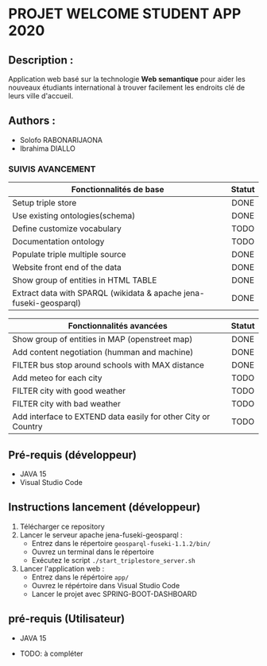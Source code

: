 # PROJET WELCOME STUDENT APP 2020
## Description :
Application web basé sur la technologie __Web semantique__ pour aider les nouveaux étudiants international à trouver facilement les endroits clé de leurs ville d'accueil. 
## Authors :
 - Solofo RABONARIJAONA
 - Ibrahima DIALLO

### SUIVIS AVANCEMENT
| __Fonctionnalités de base__   |  __Statut__    |
|---------------------------|:----------:|
| Setup triple store |  DONE       |
| Use existing ontologies(schema) |    DONE   |
| Define customize vocabulary | TODO |
| Documentation ontology   | TODO |
| Populate triple multiple source | DONE |
| Website front end of the data  | DONE |
| Show group of entities in HTML TABLE | DONE |
| Extract data with SPARQL (wikidata & apache jena-fuseki-geosparql) | DONE |

| __Fonctionnalités avancées__   |  __Statut__    |
|--------------------------------|:--------------:|
| Show group of entities in MAP (openstreet map) | DONE |
| Add content negotiation (humman and machine) | DONE |
| FILTER bus stop around schools with MAX distance | DONE | 
| Add meteo for each city | TODO |
| FILTER city with good weather | TODO |
| FILTER city with bad weather | TODO |
| Add interface to EXTEND data easily for other City or Country | TODO | 


## Pré-requis (développeur)
- JAVA 15
- Visual Studio Code 

## Instructions lancement (développeur)
1. Télécharger ce repository
2. Lancer le serveur apache jena-fuseki-geosparql :
    - Entrez dans le répertoire `geosparql-fuseki-1.1.2/bin/`
    - Ouvrez un terminal dans le répertoire
    - Exécutez le script `./start_triplestore_server.sh`
3. Lancer l'application web :
    - Entrez dans le répértoire `app/`
    - Ouvrez le répértoire dans Visual Studio Code 
    - Lancer le projet avec SPRING-BOOT-DASHBOARD

## pré-requis (Utilisateur)
- JAVA 15

- TODO: à compléter
